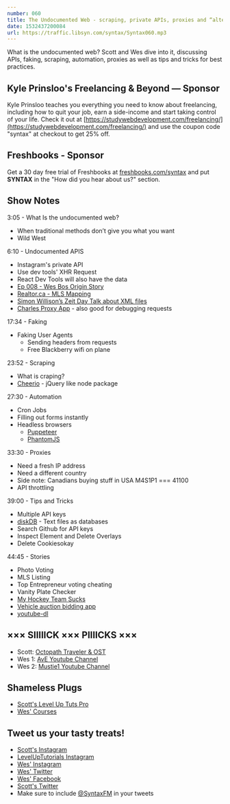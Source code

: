 ```yaml
---
number: 060
title: The Undocumented Web - scraping, private APIs, proxies and “alternative solutions”
date: 1532437200084
url: https://traffic.libsyn.com/syntax/Syntax060.mp3
---
```


What is the undocumented web? Scott and Wes dive into it, discussing APIs, faking, scraping, automation, proxies as well as tips and tricks for best practices.

## Kyle Prinsloo's Freelancing & Beyond — Sponsor

Kyle Prinsloo teaches you everything you need to know about freelancing, including how to quit your job, earn a side-income and start taking control of your life. Check it out at [https://studywebdevelopment.com/freelancing/](https://studywebdevelopment.com/freelancing/) and use the coupon code "syntax" at checkout to get 25% off.

## Freshbooks - Sponsor

Get a 30 day free trial of Freshbooks at [freshbooks.com/syntax](https://freshbooks.com/syntax) and put **SYNTAX** in the "How did you hear about us?" section.

## Show Notes

3:05 - What Is the undocumented web?

* When traditional methods don’t give you what you want
* Wild West

6:10 - Undocumented APIS

* Instagram's private API
* Use dev tools' XHR Request
* React Dev Tools will also have the data
* [Ep 008 - Wes Bos Origin Story](https://syntax.fm/show/008/wes-bos-origin-story)
* [Realtor.ca - MLS Mapping](https://www.realtor.ca/)
* [Simon Willison’s Zeit Day Talk about XML files](https://github.com/simonw/datasette)
* [Charles Proxy App](https://www.charlesproxy.com/) - also good for debugging requests

17:34 - Faking

* Faking User Agents
  * Sending headers from requests
  * Free Blackberry wifi on plane

23:52 - Scraping

* What is craping?
* [Cheerio](https://github.com/cheeriojs/cheerio) - jQuery like node package

27:30 - Automation

* Cron Jobs
* Filling out forms instantly
* Headless browsers
  * [Puppeteer](https://developers.google.com/web/tools/puppeteer/)
  * [PhantomJS](http://phantomjs.org/)

33:30 - Proxies

* Need a fresh IP address
* Need a different country
* Side note: Canadians buying stuff in USA M4S1P1 === 41100
* API throttling

39:00 - Tips and Tricks

* Multiple API keys
* [diskDB](https://www.npmjs.com/package/diskdb) - Text files as databases
* Search Github for API keys
* Inspect Element and Delete Overlays
* Delete Cookiesokay

44:45 - Stories

* Photo Voting
* MLS Listing
* Top Entrepreneur voting cheating
* Vanity Plate Checker
* [My Hockey Team Sucks](https://forwardcourses.com/lectures/346)
* [Vehicle auction bidding app](https://twitter.com/lawjolla/status/1008739031448875008)
* [youtube-dl](https://rg3.github.io/youtube-dl/)

## ××× SIIIIICK ××× PIIIICKS ×××

* Scott: [Octopath Traveler & OST](https://amzn.to/2mvECnS)
* Wes 1: [AvE Youtube Channel](https://www.youtube.com/channel/UChWv6Pn_zP0rI6lgGt3MyfA)
* Wes 2: [Mustie1 Youtube Channel](https://www.youtube.com/channel/UCcSeeATlWJJbXpOZRYOfaDg)

## Shameless Plugs

* [Scott's Level Up Tuts Pro](https://LevelUpTutorials.com/pro)
* [Wes' Courses](https://wesbos.com/courses)

## Tweet us your tasty treats!

* [Scott's Instagram](https://www.instagram.com/stolinski/)
* [LevelUpTutorials Instagram](https://www.instagram.com/LevelUpTutorials/)
* [Wes' Instagram](https://www.instagram.com/wesbos/)
* [Wes' Twitter](https://twitter.com/wesbos)
* [Wes' Facebook](https://www.facebook.com/wesbos.developer)
* [Scott's Twitter](https://twitter.com/stolinski)
* Make sure to include [@SyntaxFM](https://twitter.com/SyntaxFM) in your tweets
